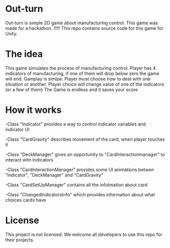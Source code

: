 # Out-turn
Out-turn is simple 2D game about manufacturing control. This game was made for a hackathon. !!!!!
This repo contains source code for this game for Unity.

# The idea
This game simulates the process of manufacturing control.
Player has 4 indicators of manufacturing, if one of them will drop below zero the game will end.
Gamplay is simlpe: 
Player must choose how to deal with one situation or another. Player choice will change value of one of the indicators (or a few of them)
The Game is endless and it saves your score

# How it works

-Class "Indicator" provides a way to control indicator variables and indicator UI

-Class "CardGravity" describes movement of the card, when player touches it

-Class "DeckManager" gives an opportunity to "CardInteractionmanager" to interact witn Indicators

-Class "CardInteractionManager" provides some UI animations betwen "Indicator", "DeckManager" and "CardGravity"

-Class "CardSetUpManager" contains all the infotmation about card

-Class "ChangedIndicatorsInfo" which provides information about what choices cards have

# License
This project is not licensed.
We welcome all developers to use this repo for their projects.
